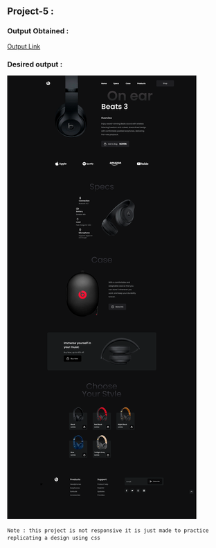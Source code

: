 ## Project-5 : 


### Output Obtained :
[Output Link](https://64663bf56accdd0c9f6f88c5--eclectic-entremet-adaff5.netlify.app/)

### Desired output :
![desired output for project -5](./desired_output.png)

`Note : this project is not responsive it is just made to practice replicating a design using css`